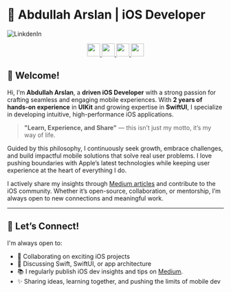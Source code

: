 # 🚀 Abdullah Arslan | iOS Developer
![LinkdenIn](https://github.com/user-attachments/assets/555ae6ca-15bf-4869-8c47-1da5e898bc96)



<div align="center">
  <a href="https://www.linkedin.com/in/abdullaharslan01/" target="_blank">
    <img src="https://img.shields.io/badge/LinkedIn-0077B5?style=for-the-badge&logo=linkedin&logoColor=white" height="30"/>
  </a>
  <a href="mailto:abdullaharslan1473@gmail.com">
    <img src="https://img.shields.io/badge/Gmail-D14836?style=for-the-badge&logo=gmail&logoColor=white" height="30"/>
  </a>
  <a href="https://medium.com/@abdullaharslan01">
    <img src="https://img.shields.io/badge/Medium-12100E?style=for-the-badge&logo=medium&logoColor=white" height="30"/>
  </a>
  <a href="https://abdullaharslan.com.tr">
    <img src="https://img.shields.io/badge/Personal_Website-4285F4?style=for-the-badge&logo=google-chrome&logoColor=white" height="30"/>
  </a>
</div>

## 👋 Welcome!

Hi, I’m **Abdullah Arslan**, a **driven iOS Developer** with a strong passion for crafting seamless and engaging mobile experiences. With **2 years of hands-on experience** in **UIKit** and growing expertise in **SwiftUI**, I specialize in developing intuitive, high-performance iOS applications.

> **"Learn, Experience, and Share"** — this isn’t just my motto, it’s my way of life.

Guided by this philosophy, I continuously seek growth, embrace challenges, and build impactful mobile solutions that solve real user problems. I love pushing boundaries with Apple’s latest technologies while keeping user experience at the heart of everything I do.

I actively share my insights through [Medium articles](https://medium.com/@abdullaharslan01) and contribute to the iOS community. Whether it’s open-source, collaboration, or mentorship, I’m always open to new connections and meaningful work.

---


## 🤝 Let’s Connect!

I'm always open to:
- 🚀 Collaborating on exciting iOS projects  
- 💬 Discussing Swift, SwiftUI, or app architecture
- 📚 I regularly publish iOS dev insights and tips on [Medium](https://medium.com/@abdullaharslan01).
- ✨ Sharing ideas, learning together, and pushing the limits of mobile dev

